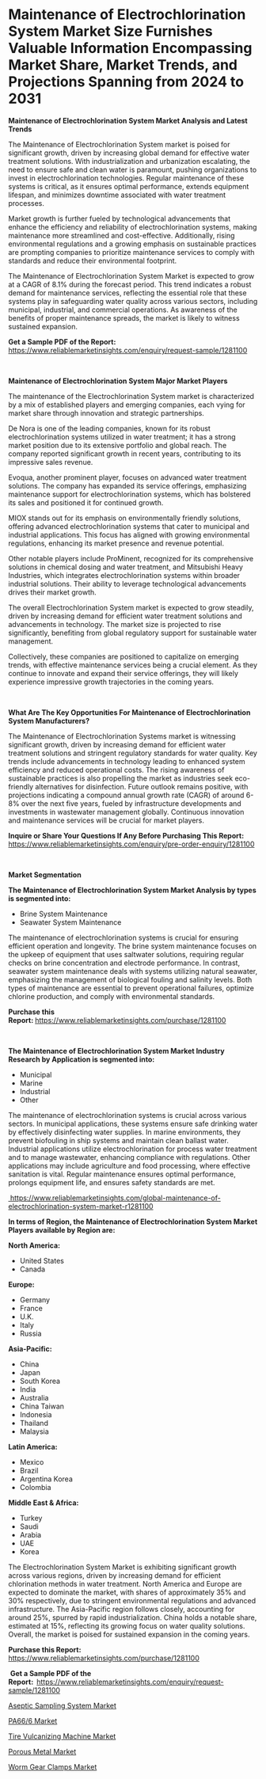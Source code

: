 <p><h1>Maintenance of Electrochlorination System Market Size Furnishes Valuable Information Encompassing Market Share, Market Trends, and Projections Spanning from 2024 to 2031</h1></p><p><strong>Maintenance of Electrochlorination System Market Analysis and Latest Trends</strong></p>
<p><p>The Maintenance of Electrochlorination System market is poised for significant growth, driven by increasing global demand for effective water treatment solutions. With industrialization and urbanization escalating, the need to ensure safe and clean water is paramount, pushing organizations to invest in electrochlorination technologies. Regular maintenance of these systems is critical, as it ensures optimal performance, extends equipment lifespan, and minimizes downtime associated with water treatment processes.</p><p>Market growth is further fueled by technological advancements that enhance the efficiency and reliability of electrochlorination systems, making maintenance more streamlined and cost-effective. Additionally, rising environmental regulations and a growing emphasis on sustainable practices are prompting companies to prioritize maintenance services to comply with standards and reduce their environmental footprint.</p><p>The Maintenance of Electrochlorination System Market is expected to grow at a CAGR of 8.1% during the forecast period. This trend indicates a robust demand for maintenance services, reflecting the essential role that these systems play in safeguarding water quality across various sectors, including municipal, industrial, and commercial operations. As awareness of the benefits of proper maintenance spreads, the market is likely to witness sustained expansion.</p></p>
<p><strong>Get a Sample PDF of the Report:&nbsp;</strong> <a href="https://www.reliablemarketinsights.com/enquiry/request-sample/1281100?utm_campaign=1197&utm_medium=2&utm_source=Github&utm_content=ia&utm_term=30092024&utm_id=maintenance-of-electrochlorination-system">https://www.reliablemarketinsights.com/enquiry/request-sample/1281100</a></p>
<p>&nbsp;</p>
<p><strong>Maintenance of Electrochlorination System Major Market Players</strong></p>
<p><p>The maintenance of the Electrochlorination System market is characterized by a mix of established players and emerging companies, each vying for market share through innovation and strategic partnerships. </p><p>De Nora is one of the leading companies, known for its robust electrochlorination systems utilized in water treatment; it has a strong market position due to its extensive portfolio and global reach. The company reported significant growth in recent years, contributing to its impressive sales revenue.</p><p>Evoqua, another prominent player, focuses on advanced water treatment solutions. The company has expanded its service offerings, emphasizing maintenance support for electrochlorination systems, which has bolstered its sales and positioned it for continued growth.</p><p>MIOX stands out for its emphasis on environmentally friendly solutions, offering advanced electrochlorination systems that cater to municipal and industrial applications. This focus has aligned with growing environmental regulations, enhancing its market presence and revenue potential.</p><p>Other notable players include ProMinent, recognized for its comprehensive solutions in chemical dosing and water treatment, and Mitsubishi Heavy Industries, which integrates electrochlorination systems within broader industrial solutions. Their ability to leverage technological advancements drives their market growth.</p><p>The overall Electrochlorination System market is expected to grow steadily, driven by increasing demand for efficient water treatment solutions and advancements in technology. The market size is projected to rise significantly, benefiting from global regulatory support for sustainable water management.</p><p>Collectively, these companies are positioned to capitalize on emerging trends, with effective maintenance services being a crucial element. As they continue to innovate and expand their service offerings, they will likely experience impressive growth trajectories in the coming years.</p></p>
<p>&nbsp;</p>
<p><strong>What Are The Key Opportunities For Maintenance of Electrochlorination System Manufacturers?</strong></p>
<p><p>The Maintenance of Electrochlorination Systems market is witnessing significant growth, driven by increasing demand for efficient water treatment solutions and stringent regulatory standards for water quality. Key trends include advancements in technology leading to enhanced system efficiency and reduced operational costs. The rising awareness of sustainable practices is also propelling the market as industries seek eco-friendly alternatives for disinfection. Future outlook remains positive, with projections indicating a compound annual growth rate (CAGR) of around 6-8% over the next five years, fueled by infrastructure developments and investments in wastewater management globally. Continuous innovation and maintenance services will be crucial for market players.</p></p>
<p><strong>Inquire or Share Your Questions If Any Before Purchasing This Report:</strong> <a href="https://www.reliablemarketinsights.com/enquiry/pre-order-enquiry/1281100?utm_campaign=1197&utm_medium=2&utm_source=Github&utm_content=ia&utm_term=30092024&utm_id=maintenance-of-electrochlorination-system">https://www.reliablemarketinsights.com/enquiry/pre-order-enquiry/1281100</a></p>
<p>&nbsp;</p>
<p><strong>Market Segmentation</strong></p>
<p><strong>The Maintenance of Electrochlorination System Market Analysis by types is segmented into:</strong></p>
<p><ul><li>Brine System Maintenance</li><li>Seawater System Maintenance</li></ul></p>
<p><p>The maintenance of electrochlorination systems is crucial for ensuring efficient operation and longevity. The brine system maintenance focuses on the upkeep of equipment that uses saltwater solutions, requiring regular checks on brine concentration and electrode performance. In contrast, seawater system maintenance deals with systems utilizing natural seawater, emphasizing the management of biological fouling and salinity levels. Both types of maintenance are essential to prevent operational failures, optimize chlorine production, and comply with environmental standards.</p></p>
<p><strong>Purchase this Report:&nbsp;</strong><a href="https://www.reliablemarketinsights.com/purchase/1281100?utm_campaign=1197&utm_medium=2&utm_source=Github&utm_content=ia&utm_term=30092024&utm_id=maintenance-of-electrochlorination-system">https://www.reliablemarketinsights.com/purchase/1281100</a></p>
<p>&nbsp;</p>
<p><strong>The Maintenance of Electrochlorination System Market Industry Research by Application is segmented into:</strong></p>
<p><ul><li>Municipal</li><li>Marine</li><li>Industrial</li><li>Other</li></ul></p>
<p><p>The maintenance of electrochlorination systems is crucial across various sectors. In municipal applications, these systems ensure safe drinking water by effectively disinfecting water supplies. In marine environments, they prevent biofouling in ship systems and maintain clean ballast water. Industrial applications utilize electrochlorination for process water treatment and to manage wastewater, enhancing compliance with regulations. Other applications may include agriculture and food processing, where effective sanitation is vital. Regular maintenance ensures optimal performance, prolongs equipment life, and ensures safety standards are met.</p></p>
<p><a href="https://www.reliablemarketinsights.com/global-maintenance-of-electrochlorination-system-market-r1281100?utm_campaign=1197&utm_medium=2&utm_source=Github&utm_content=ia&utm_term=30092024&utm_id=maintenance-of-electrochlorination-system">&nbsp;https://www.reliablemarketinsights.com/global-maintenance-of-electrochlorination-system-market-r1281100</a></p>
<p><strong>In terms of Region, the Maintenance of Electrochlorination System Market Players available by Region are:</strong></p>
<p>
    <p> <strong> North America: </strong>
        <ul>
            <li>United States</li>
            <li>Canada</li>
        </ul>
        </p> 
    <p> <strong> Europe: </strong>
        <ul>
            <li>Germany</li>
            <li>France</li>
            <li>U.K.</li>
            <li>Italy</li>
            <li>Russia</li>
        </ul>
        </p> 
    <p> <strong> Asia-Pacific: </strong>
        <ul>
            <li>China</li>
            <li>Japan</li>
            <li>South Korea</li>
            <li>India</li>
            <li>Australia</li>
            <li>China Taiwan</li>
            <li>Indonesia</li>
            <li>Thailand</li>
            <li>Malaysia</li>
        </ul>
        </p> 
    <p> <strong> Latin America: </strong>
        <ul>
            <li>Mexico</li>
            <li>Brazil</li>
            <li>Argentina Korea</li>
            <li>Colombia</li>
        </ul>
        </p> 
    <p> <strong> Middle East & Africa: </strong>
        <ul>
            <li>Turkey</li>
            <li>Saudi</li>
            <li>Arabia</li>
            <li>UAE</li>
            <li>Korea</li>
        </ul>
    </p>
    </p>
<p><p>The Electrochlorination System Market is exhibiting significant growth across various regions, driven by increasing demand for efficient chlorination methods in water treatment. North America and Europe are expected to dominate the market, with shares of approximately 35% and 30% respectively, due to stringent environmental regulations and advanced infrastructure. The Asia-Pacific region follows closely, accounting for around 25%, spurred by rapid industrialization. China holds a notable share, estimated at 15%, reflecting its growing focus on water quality solutions. Overall, the market is poised for sustained expansion in the coming years.</p></p>
<p><strong>Purchase this Report: </strong><a href="https://www.reliablemarketinsights.com/purchase/1281100?utm_campaign=1197&utm_medium=2&utm_source=Github&utm_content=ia&utm_term=30092024&utm_id=maintenance-of-electrochlorination-system">https://www.reliablemarketinsights.com/purchase/1281100</a></p>
<p>&nbsp;<strong>Get a Sample PDF of the Report:&nbsp;&nbsp;</strong><a href="https://www.reliablemarketinsights.com/enquiry/request-sample/1281100?utm_campaign=1197&utm_medium=2&utm_source=Github&utm_content=ia&utm_term=30092024&utm_id=maintenance-of-electrochlorination-system">https://www.reliablemarketinsights.com/enquiry/request-sample/1281100</a></p>
<p><strong></strong></p>
<p><p><a href="https://www.linkedin.com/pulse/unveiling-market-trends-global-aseptic-sampling-system-growth-qzqce?utm_campaign=1197&utm_medium=2&utm_source=Github&utm_content=ia&utm_term=30092024&utm_id=maintenance-of-electrochlorination-system">Aseptic Sampling System Market</a></p><p><a href="https://issuu.com/reportprime-2/docs/pa666-market-size-2030.pptx_0d47148d4e2642?utm_campaign=1197&utm_medium=2&utm_source=Github&utm_content=ia&utm_term=30092024&utm_id=maintenance-of-electrochlorination-system">PA66/6 Market</a></p><p><a href="https://www.linkedin.com/pulse/global-tire-vulcanizing-machine-market-status-2024-2031-aw9we?utm_campaign=1197&utm_medium=2&utm_source=Github&utm_content=ia&utm_term=30092024&utm_id=maintenance-of-electrochlorination-system">Tire Vulcanizing Machine Market</a></p><p><a href="https://issuu.com/reportprime-2/docs/porous-metal-market-size-2030.pptx_311c3aa9db5640?utm_campaign=1197&utm_medium=2&utm_source=Github&utm_content=ia&utm_term=30092024&utm_id=maintenance-of-electrochlorination-system">Porous Metal Market</a></p><p><a href="https://www.linkedin.com/pulse/worm-gear-clamps-market-revolution-2024-2031-trends-shaping-mwace?utm_campaign=1197&utm_medium=2&utm_source=Github&utm_content=ia&utm_term=30092024&utm_id=maintenance-of-electrochlorination-system">Worm Gear Clamps Market</a></p></p>